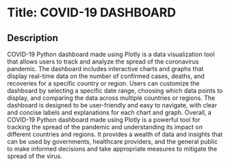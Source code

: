 # **Title: COVID-19 DASHBOARD**

## **Description**

COVID-19 Python dashboard made using Plotly is a data visualization tool that allows users to track and analyze the spread of the coronavirus pandemic. The dashboard includes interactive charts and graphs that display real-time data on the number of confirmed cases, deaths, and recoveries for a specific country or region.
Users can customize the dashboard by selecting a specific date range, choosing which data points to display, and comparing the data across multiple countries or regions. The dashboard is designed to be user-friendly and easy to navigate, with clear and concise labels and explanations for each chart and graph.
Overall, a COVID-19 Python dashboard made using Plotly is a powerful tool for tracking the spread of the pandemic and understanding its impact on different countries and regions. It provides a wealth of data and insights that can be used by governments, healthcare providers, and the general public to make informed decisions and take appropriate measures to mitigate the spread of the virus.
